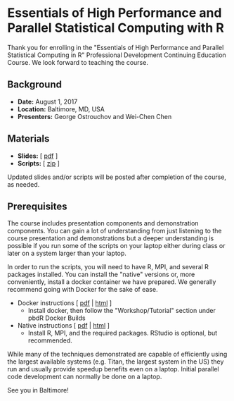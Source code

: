 # Essentials of High Performance and Parallel Statistical Computing with R

Thank you for enrolling in the "Essentials of High Performance and Parallel Statistical Computing in R" Professional Development Continuing Education Course. We look forward to teaching the course.

## Background

* **Date:** August 1, 2017
* **Location:** Baltimore, MD, USA
* **Presenters:** George Ostrouchov and Wei-Chen Chen

## Materials

* **Slides:** [ [pdf](pbdR_twoup.pdf) ]
* **Scripts:** [ [zip](http://RBigData.github.io/jsm2017/scripts.zip?raw=true) ]

Updated slides and/or scripts will be posted after completion of the course, as needed.


## Prerequisites 

The course includes presentation components and demonstration components. You can gain a lot of understanding from just listening to the course presentation and demonstrations but a deeper understanding is possible if you run some of the scripts on your laptop either during class or later on a system larger than your laptop.

In order to run the scripts, you will need to have R, MPI, and several R packages installed.  You can install the "native" versions or, more conveniently, install a docker container we have prepared.  We generally recommend going with Docker for the sake of ease.

* Docker instructions [ [pdf](https://github.com/RBigData/installation-instructions/raw/master/build/docker.pdf) | [html](https://rawgit.com/wrathematics/installation-instructions/master/build/docker.html) ]
    - Install docker, then follow the "Workshop/Tutorial" section under pbdR Docker Builds
* Native instructions [ [pdf](https://github.com/RBigData/installation-instructions/raw/master/build/native.pdf) | [html](https://rawgit.com/wrathematics/installation-instructions/master/build/native.html) ]
    - Install R, MPI, and the required packages. RStudio is optional, but recommended.


While many of the techniques demonstrated are capable of efficiently using the largest available systems (e.g. Titan, the largest system in the US) they run and usually provide speedup benefits even on a laptop. Initial parallel code development can normally be done on a laptop.

See you in Baltimore!
